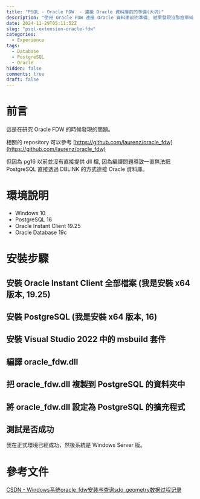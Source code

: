 ```yaml
---
title: "PSQL - Oracle FDW  - 連接 Oracle 資料庫前的準備(大坑)"
description: "使用 Oracle FDW 連接 Oracle 資料庫前的準備, 結果發現沒那麼單純 :)"
date: 2024-11-29T05:11:52Z
slug: "psql-extension-oracle-fdw"
categories:
  - Experience
tags:
  - Database
  - PostgreSQL
  - Oracle
hidden: false
comments: true
draft: false
---
```


# 前言

這是在研究 Oracle FDW 的時候發現的問題。

相關的 repository 可以參考 [https://github.com/laurenz/oracle_fdw](https://github.com/laurenz/oracle_fdw)

但因為 pg16 以前並沒有直接提供 dll 檔, 因為編譯問題導致一直無法把 PostgreSQL 直接透過 DBLINK 的方式連接 Oracle 資料庫。

# 環境說明

- Windows 10
- PostgreSQL 16
- Oracle Instant Client 19.25
- Oracle Database 19c

# 安裝步驟

## 安裝 Oracle Instant Client 全部檔案 (我是安裝 x64 版本, 19.25)

## 安裝 PostgreSQL (我是安裝 x64 版本, 16)

## 安裝 Visual Studio 2022 中的 msbuild 套件

## 編譯 oracle_fdw.dll

## 把 oracle_fdw.dll 複製到 PostgreSQL 的資料夾中

## 將 oracle_fdw.dll 設定為 PostgreSQL 的擴充程式

## 測試是否成功

我在正式環境已經成功，然後系統是 Windows Server 版。

# 參考文件

[CSDN - Windows系统oracle_fdw安装与查询sdo_geometry数据过程记录](https://blog.csdn.net/Ec1ips6/article/details/141605806)